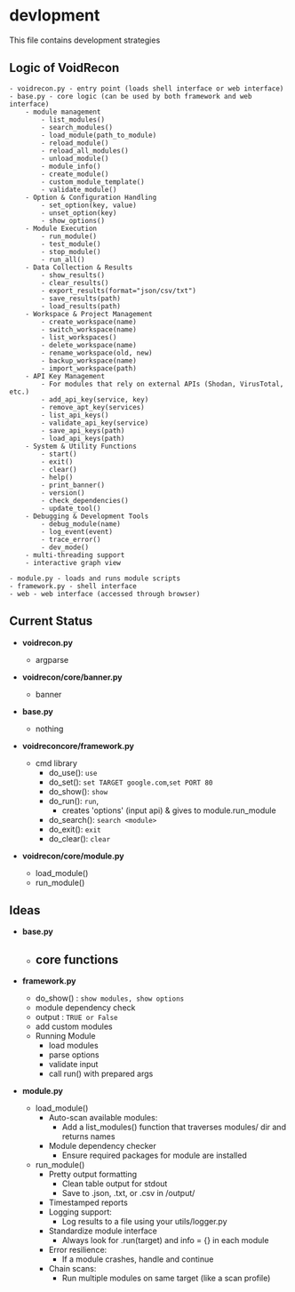 # devlopment

This file contains development strategies

## Logic of VoidRecon
    - voidrecon.py - entry point (loads shell interface or web interface)
    - base.py - core logic (can be used by both framework and web interface)
        - module management
            - list_modules()
            - search_modules()
            - load_module(path_to_module)
            - reload_module()
            - reload_all_modules()
            - unload_module()
            - module_info()
            - create_module()
            - custom_module_template()
            - validate_module()
        - Option & Configuration Handling
            - set_option(key, value)
            - unset_option(key)
            - show_options()
        - Module Execution
            - run_module()
            - test_module()
            - stop_module()
            - run_all()
        - Data Collection & Results
            - show_results()
            - clear_results()
            - export_results(format="json/csv/txt")
            - save_results(path)
            - load_results(path)
        - Workspace & Project Management
            - create_workspace(name)
            - switch_workspace(name)
            - list_workspaces()
            - delete_workspace(name)
            - rename_workspace(old, new)
            - backup_workspace(name)
            - import_workspace(path)
        - API Key Management 
            - For modules that rely on external APIs (Shodan, VirusTotal, etc.)
            - add_api_key(service, key)
            - remove_apt_key(services)
            - list_api_keys()
            - validate_api_key(service)
            - save_api_keys(path)
            - load_api_keys(path)
        - System & Utility Functions
            - start()
            - exit()
            - clear()
            - help()
            - print_banner()
            - version()
            - check_dependencies()
            - update_tool()
        - Debugging & Development Tools
            - debug_module(name)
            - log_event(event)
            - trace_error()
            - dev_mode()
        - multi-threading support
        - interactive graph view

    - module.py - loads and runs module scripts
    - framework.py - shell interface
    - web - web interface (accessed through browser)


## Current Status

- **voidrecon.py**
    - argparse

- **voidrecon/core/banner.py**
    - banner 

- **base.py**
    - nothing 

- **voidreconcore/framework.py**
    - cmd library
        - do_use(): `use`
        - do_set(): `set TARGET google.com`,`set PORT 80`
        - do_show(): `show`
        - do_run(): `run`, 
            - creates 'options' (input api) & gives to module.run_module
        - do_search(): `search <module>`
        - do_exit(): `exit`
        - do_clear(): `clear`
- **voidrecon/core/module.py**
    - load_module()
    - run_module()


## Ideas

- **base.py** 
    - core functions
        - 





- **framework.py**
    - do_show() : `show modules, show options`
    - module dependency check
    - output : `TRUE or False` 
    - add custom modules
    - Running Module
        - load modules
        - parse options
        - validate input
        - call run() with prepared args

- **module.py**
    - load_module()
        - Auto-scan available modules:
            - Add a list_modules() function that traverses modules/ dir and returns names
        - Module dependency checker
            - Ensure required packages for module are installed 
    - run_module()        
        -  Pretty output formatting
            - Clean table output for stdout
            - Save to .json, .txt, or .csv in /output/
        - Timestamped reports
        - Logging support:
            - Log results to a file using your utils/logger.py
        - Standardize module interface
            - Always look for .run(target) and info = {} in each module
        - Error resilience:
            - If a module crashes, handle and continue
        - Chain scans:
            - Run multiple modules on same target (like a scan profile)
